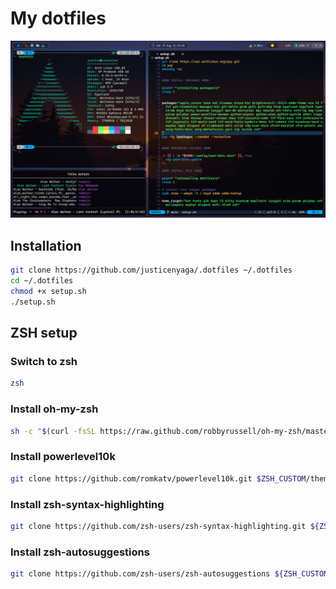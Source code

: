 # My dotfiles

![preview](preview.png)

## Installation

```bash
git clone https://github.com/justicenyaga/.dotfiles ~/.dotfiles
cd ~/.dotfiles
chmod +x setup.sh
./setup.sh
```

## ZSH setup

### Switch to zsh

```bash
zsh
```

### Install oh-my-zsh

```bash
sh -c "$(curl -fsSL https://raw.github.com/robbyrussell/oh-my-zsh/master/tools/install.sh)"
```

### Install powerlevel10k

```bash
git clone https://github.com/romkatv/powerlevel10k.git $ZSH_CUSTOM/themes/powerlevel10k
```

### Install zsh-syntax-highlighting

```bash
git clone https://github.com/zsh-users/zsh-syntax-highlighting.git ${ZSH_CUSTOM:-~/.oh-my-zsh/custom}/plugins/zsh-syntax-highlighting
```

### Install zsh-autosuggestions

```bash
git clone https://github.com/zsh-users/zsh-autosuggestions ${ZSH_CUSTOM:-~/.oh-my-zsh/custom}/plugins/zsh-autosuggestions
```
